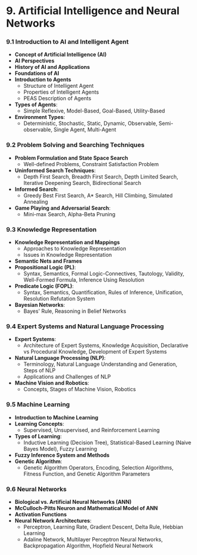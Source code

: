 # 9. Artificial Intelligence and Neural Networks

### **9.1 Introduction to AI and Intelligent Agent**

* **Concept of Artificial Intelligence (AI)**
* **AI Perspectives**
* **History of AI and Applications**
* **Foundations of AI**
* **Introduction to Agents**
  * Structure of Intelligent Agent
  * Properties of Intelligent Agents
  * PEAS Description of Agents
* **Types of Agents**:
  * Simple Reflexive, Model-Based, Goal-Based, Utility-Based
* **Environment Types**:
  * Deterministic, Stochastic, Static, Dynamic, Observable, Semi-observable, Single Agent, Multi-Agent

### **9.2 Problem Solving and Searching Techniques**

* **Problem Formulation and State Space Search**
  * Well-defined Problems, Constraint Satisfaction Problem
* **Uninformed Search Techniques**:
  * Depth First Search, Breadth First Search, Depth Limited Search, Iterative Deepening Search, Bidirectional Search
* **Informed Search**:
  * Greedy Best First Search, A\* Search, Hill Climbing, Simulated Annealing
* **Game Playing and Adversarial Search**:
  * Mini-max Search, Alpha-Beta Pruning

### **9.3 Knowledge Representation**

* **Knowledge Representation and Mappings**
  * Approaches to Knowledge Representation
  * Issues in Knowledge Representation
* **Semantic Nets and Frames**
* **Propositional Logic (PL)**:
  * Syntax, Semantics, Formal Logic-Connectives, Tautology, Validity, Well-Formed Formula, Inference Using Resolution
* **Predicate Logic (FOPL)**:
  * Syntax, Semantics, Quantification, Rules of Inference, Unification, Resolution Refutation System
* **Bayesian Networks**:
  * Bayes' Rule, Reasoning in Belief Networks

### **9.4 Expert Systems and Natural Language Processing**

* **Expert Systems**:
  * Architecture of Expert Systems, Knowledge Acquisition, Declarative vs Procedural Knowledge, Development of Expert Systems
* **Natural Language Processing (NLP)**:
  * Terminology, Natural Language Understanding and Generation, Steps of NLP
  * Applications and Challenges of NLP
* **Machine Vision and Robotics**:
  * Concepts, Stages of Machine Vision, Robotics

### **9.5 Machine Learning**

* **Introduction to Machine Learning**
* **Learning Concepts**:
  * Supervised, Unsupervised, and Reinforcement Learning
* **Types of Learning**:
  * Inductive Learning (Decision Tree), Statistical-Based Learning (Naive Bayes Model), Fuzzy Learning
* **Fuzzy Inference System and Methods**
* **Genetic Algorithm**:
  * Genetic Algorithm Operators, Encoding, Selection Algorithms, Fitness Function, and Genetic Algorithm Parameters

### **9.6 Neural Networks**

* **Biological vs. Artificial Neural Networks (ANN)**
* **McCulloch-Pitts Neuron and Mathematical Model of ANN**
* **Activation Functions**
* **Neural Network Architectures**:
  * Perceptron, Learning Rate, Gradient Descent, Delta Rule, Hebbian Learning
  * Adaline Network, Multilayer Perceptron Neural Networks, Backpropagation Algorithm, Hopfield Neural Network
